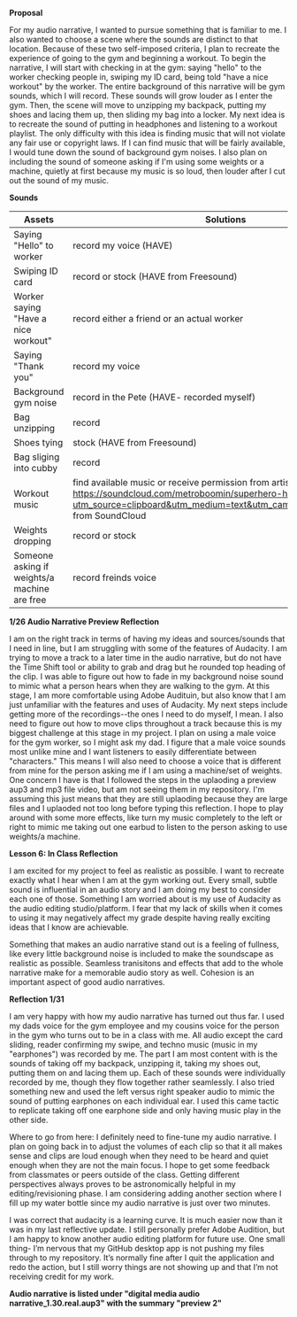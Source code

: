 **Proposal**

For my audio narrative, I wanted to pursue something that is familiar to me. I also wanted to choose a scene where the sounds are distinct to that location. Because of these two self-imposed criteria, I plan to recreate the experience of going to the gym and beginning a workout. To begin the narrative, I will start with checking in at the gym: saying "hello" to the worker checking people in, swiping my ID card, being told "have a nice workout" by the worker. The entire background of this narrative will be gym sounds, which I will record. These sounds will grow louder as I enter the gym. Then, the scene will move to unzipping my backpack, putting my shoes  and lacing them up, then sliding my bag into a locker. My next idea is to recreate the sound of putting in headphones and listening to a workout playlist. The only difficulty with this idea is finding music that will not violate any fair use or copyright laws. If I can find music that will be fairly available, I would tune down the sound of background gym noises. I also plan on including the sound of someone asking if I'm using some weights or a machine, quietly at first because my music is so loud, then louder after I cut out the sound of my music. 

**Sounds**

| **Assets** | **Solutions** | 
| ---------- | ------------- |
| Saying "Hello" to worker | record my voice (HAVE) |
| Swiping ID card | record or stock (HAVE from Freesound) | 
| Worker saying "Have a nice workout" | record either a friend or an actual worker |
| Saying "Thank you" | record my voice |
| Background gym noise | record in the Pete (HAVE- recorded myself) |
| Bag unzipping | record |
| Shoes tying | stock (HAVE from Freesound) |
| Bag sliging into cubby | record |
| Workout music | find available music or receive permission from artist https://soundcloud.com/metroboomin/superhero-heroes-villains?utm_source=clipboard&utm_medium=text&utm_campaign=social_sharing from SoundCloud|
| Weights dropping | record or stock |
| Someone asking if weights/a machine are free | record freinds voice | 

**1/26 Audio Narrative Preview Reflection**

I am on the right track in terms of having my ideas and sources/sounds that I need in line, but I am struggling with some of the features of Audacity. I am trying to move a track to a later time in the audio narrative, but do not have the Time Shift tool or ability to grab and drag but he rounded top heading of the clip. I was able to figure out how to fade in my background noise sound to mimic what a person hears when they are walking to the gym. At this stage, I am more comfortable using Adobe Audituin, but also know that I am just unfamiliar with the features and uses of Audacity. My next steps include getting more of the recordings--the ones I need to do myself, I mean. I also need to figure out how to move clips throughout a track because this is my biggest challenge at this stage in my project. I plan on using a male voice for the gym worker, so I might ask my dad. I figure that a male voice sounds most unlike mine and I want listeners to easily differentiate between "characters." This means I will also need to choose a voice that is different from mine for the person asking me if I am using a machine/set of weights. One concern I have is that I followed the steps in the uplaoding a preview aup3 and mp3 file video, but am not seeing them in my repository. I'm assuming this just means that they are still uplaoding because they are large files and I uplaoded not too long before typing this reflection. I hope to play around with some more effects, like turn my music completely to the left or right to mimic me taking out one earbud to listen to the person asking to use weights/a machine. 

**Lesson 6: In Class Reflection**

I am excited for my project to feel as realistic as possible. I want to recreate exactly what I hear when I am at the gym working out. Every small, subtle sound is influential in an audio story and I am doing my best to consider each one of those. Something I am worried about is my use of Audacity as the audio editing studio/platform. I fear that my lack of skills when it comes to using it may negatively affect my grade despite having really exciting ideas that I know are achievable. 

Something that makes an audio narrative stand out is a feeling of fullness, like every little background noise is included to make the soundscape as realistic as possible. Seamless tranisitons and effects that add to the whole narrative make for a memorable audio story as well. Cohesion is an important aspect of good audio narratives. 

**Reflection 1/31**

I am very happy with how my audio narrative has turned out thus far. I used my dads voice for the gym employee and my cousins voice for the person in the gym who turns out to be in a class with me. All audio except the card sliding, reader confirming my swipe, and techno music (music in my "earphones") was recorded by me. The part I am most content with is the sounds of taking off my backpack, unzipping it, taking my shoes out, putting them on and lacing them up. Each of these sounds were individually recorded by me, though they flow together rather seamlessly. I also tried something new and used the left versus right speaker audio to mimic the sound of putting earphones on each individual ear. I used this came tactic to replicate taking off one earphone side and only having music play in the other side. 

Where to go from here: I definitely need to fine-tune my audio narrative. I plan on going back in to adjust the volumes of each clip so that it all makes sense and clips are loud enough when they need to be heard and quiet enough when they are not the main focus. I hope to get some feedback from classmates or peers outside of the class. Getting different perspectives always proves to be astronomically helpful in my editing/revisioning phase. I am considering adding another section where I fill up my water bottle since my audio narrative is just over two minutes. 

I was correct that audacity is a learning curve. It is much easier now than it was in my last reflective update. I still personally prefer Adobe Audition, but I am happy to know another audio editing platform for future use. One small thing- I’m nervous that my GitHub desktop app is not pushing my files through to my repository. It’s normally fine after I quit the application and redo the action, but I still worry things are not showing up and that I’m not receiving credit for my work. 

**Audio narrative is listed under "digital media audio narrative_1.30.real.aup3" with the summary "preview 2"**

